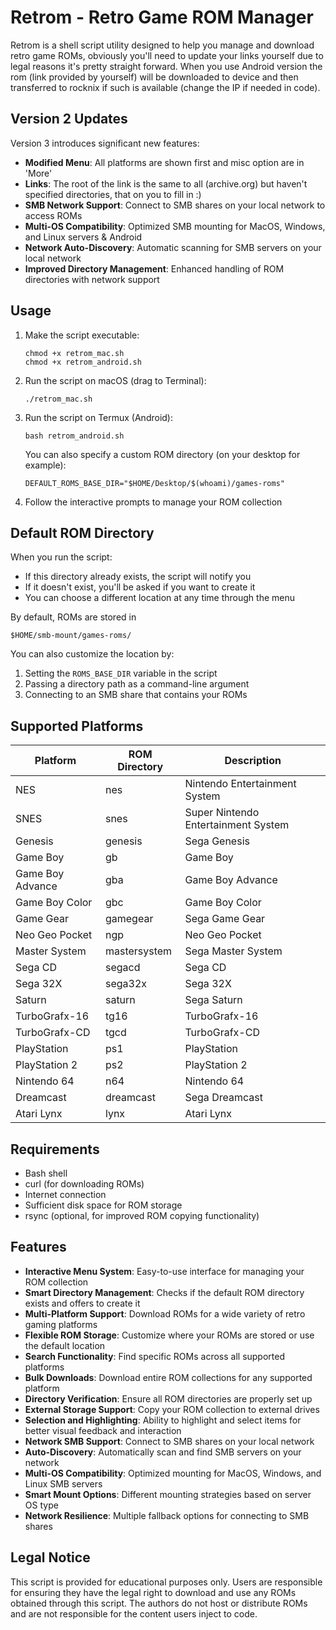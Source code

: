 # Retrom - Retro Game ROM Manager

Retrom is a shell script utility designed to help you manage and download retro game ROMs, obviously you'll need to update your links yourself due to legal reasons it's pretty straight forward. When you use Android version the rom (link provided by yourself) will be downloaded to device and then transferred to rocknix if such is available (change the IP if needed in code).

## Version 2 Updates

Version 3 introduces significant new features:

- **Modified Menu**: All platforms are shown first and misc option are in 'More'
- **Links**: The root of the link is the same to all (archive.org) but haven't specified directories, that on you to fill in :)
- **SMB Network Support**: Connect to SMB shares on your local network to access ROMs
- **Multi-OS Compatibility**: Optimized SMB mounting for MacOS, Windows, and Linux servers & Android
- **Network Auto-Discovery**: Automatic scanning for SMB servers on your local network
- **Improved Directory Management**: Enhanced handling of ROM directories with network support

## Usage

1. Make the script executable:
   ```
   chmod +x retrom_mac.sh
   chmod +x retrom_android.sh
   ```
2. Run the script on macOS (drag to Terminal):
   ```
   ./retrom_mac.sh
   ```

2. Run the script on Termux (Android):
   ```
   bash retrom_android.sh
   ```
   
   You can also specify a custom ROM directory (on your desktop for example):
   ```
   DEFAULT_ROMS_BASE_DIR="$HOME/Desktop/$(whoami)/games-roms"
   ```

3. Follow the interactive prompts to manage your ROM collection

## Default ROM Directory

When you run the script:
- If this directory already exists, the script will notify you
- If it doesn't exist, you'll be asked if you want to create it
- You can choose a different location at any time through the menu

By default, ROMs are stored in
   ```
   $HOME/smb-mount/games-roms/
   ```

You can also customize the location by:
1. Setting the `ROMS_BASE_DIR` variable in the script
2. Passing a directory path as a command-line argument
3. Connecting to an SMB share that contains your ROMs

## Supported Platforms

| Platform | ROM Directory | Description |
|----------|--------------|----------------|
| NES | nes | Nintendo Entertainment System |
| SNES | snes | Super Nintendo Entertainment System |
| Genesis | genesis | Sega Genesis |
| Game Boy | gb | Game Boy |
| Game Boy Advance | gba | Game Boy Advance |
| Game Boy Color | gbc | Game Boy Color |
| Game Gear | gamegear | Sega Game Gear |
| Neo Geo Pocket | ngp | Neo Geo Pocket |
| Master System | mastersystem | Sega Master System |
| Sega CD | segacd | Sega CD |
| Sega 32X | sega32x | Sega 32X |
| Saturn | saturn | Sega Saturn |
| TurboGrafx-16 | tg16 | TurboGrafx-16 |
| TurboGrafx-CD | tgcd | TurboGrafx-CD |
| PlayStation | ps1 | PlayStation |
| PlayStation 2 | ps2 | PlayStation 2 |
| Nintendo 64 | n64 | Nintendo 64 |
| Dreamcast | dreamcast | Sega Dreamcast |
| Atari Lynx | lynx | Atari Lynx |

## Requirements

- Bash shell
- curl (for downloading ROMs)
- Internet connection
- Sufficient disk space for ROM storage
- rsync (optional, for improved ROM copying functionality)

## Features

- **Interactive Menu System**: Easy-to-use interface for managing your ROM collection
- **Smart Directory Management**: Checks if the default ROM directory exists and offers to create it
- **Multi-Platform Support**: Download ROMs for a wide variety of retro gaming platforms
- **Flexible ROM Storage**: Customize where your ROMs are stored or use the default location
- **Search Functionality**: Find specific ROMs across all supported platforms
- **Bulk Downloads**: Download entire ROM collections for any supported platform
- **Directory Verification**: Ensure all ROM directories are properly set up
- **External Storage Support**: Copy your ROM collection to external drives
- **Selection and Highlighting**: Ability to highlight and select items for better visual feedback and interaction
- **Network SMB Support**: Connect to SMB shares on your local network
- **Auto-Discovery**: Automatically scan and find SMB servers on your network
- **Multi-OS Compatibility**: Optimized mounting for MacOS, Windows, and Linux SMB servers
- **Smart Mount Options**: Different mounting strategies based on server OS type
- **Network Resilience**: Multiple fallback options for connecting to SMB shares


## Legal Notice

This script is provided for educational purposes only. Users are responsible for ensuring they have the legal right to download and use any ROMs obtained through this script. The authors do not host or distribute ROMs and are not responsible for the content users inject to code.
